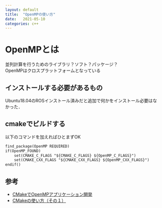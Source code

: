 ```yaml
---
layout: default
title:  "OpenMPの使い方"
date:   2021-05-10
categories: c++
---
```


# OpenMPとは

並列計算を行うためのライブラリ？ソフト？パッケージ？  
OpenMPはクロスプラットフォームとなっている

## インストールする必要があるもの

Ubuntu18.04のROSインストール済みだと追加で何かをインストール必要はなかった．

## cmakeでビルドする

以下のコマンドを加えればひとまずOK

```CMakeLists.txt
find_package(OpenMP REQUIRED)
if(OpenMP_FOUND)
    set(CMAKE_C_FLAGS "${CMAKE_C_FLAGS} ${OpenMP_C_FLAGS}")
    set(CMAKE_CXX_FLAGS "${CMAKE_CXX_FLAGS} ${OpenMP_CXX_FLAGS}")
endif()
```

## 参考

- [CMakeでOpenMPアプリケーション開発](https://qiita.com/iwatake2222/items/5800fda029019ce8a276)
- [CMakeの使い方（その１）](https://qiita.com/shohirose/items/45fb49c6b429e8b204ac)
